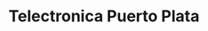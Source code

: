 ---
title: "Telectronica Puerto Plata"
url: /puerto-plata-republica-dominicana/telectronica-puerto-plata/
shop: electrónica
---